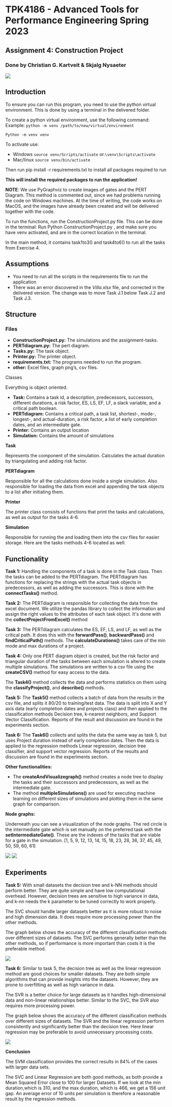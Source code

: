 ﻿# TPK4186 - Advanced Tools for      Performance Engineering Spring 2023

## Assignment 4: Construction Project

### Done by **Christian G. Kartveit** & **Skjalg Nysaeter**


![](1.png)


## Introduction

To ensure you can run this program, you need to use the python virtual environment. This is done by using a terminal in the delivered folder.

To create a python virtual environment, use the following command: Example: ``python -m venv /path/to/new/virtual/environment``

``Python -m venv venv``

To activate use:

- Windows ``source venv/Scripts/activate`` or.``\venv\Scripts\activate``
- Mac/linux ``source venv/bin/activate``

Then run pip install -r requirements.txt to install all packages required to run

**This will install the required packages to run the application!**

**NOTE**: We use PyGraphviz to create images of gates and the PERT Diagram. This method is commented out, since we had problems running the code on Windows machines. At the time of writing, the code works on MacOS, and the images have already been created and will be delivered together with the code.

To run the functions, run the ConstructionProject.py file. This can be done in the terminal: Run Python ConstructionProject.py , and make sure you have venv activated, and are in the correct location in the terminal.

In the main method, it contains task1to3() and task4to6() to run all the tasks from Exercise 4.

## Assumptions

- You need to run all the scripts in the requirements file to run the application
- There was an error discovered in the *Villa.xlsx* file, and corrected in the delivered version. The change was to move Task J.1 below Task J.2 and Task J.3.

## Structure

### Files

- **ConstructionProject.py:** The simulations and the assignment-tasks.
- **PERTdiagram.py:** The pert diagram.
- **Tasks.py:** The task object.
- **Printer.py:** The printer object.
- **requirements.txt:** The programs needed to run the program.
- **other:** Excel files, graph png’s, csv files.

Classes

Everything is object oriented.

- **Task:** Contains a task id, a description, predecessors, successors, different durations, a risk factor, ES, LS, EF, LF, a slack variable, and a critical path boolean.
- **PERTdiagram:** Contains a critical path, a task list, shortest-, mode-, longest-, and actual-duration, a risk factor, a list of early completion dates, and an intermediate gate.
- **Printer:** Contains an output location
- **Simulation:** Contains the amount of simulations

**Task**

Represents the component of the simulation. Calculates the actual duration by triangulating and adding risk factor.

**PERTdiagram**

Responsible for all the calculations done inside a single simulation. Also responsible for loading the data from excel and appending the task objects to a list after initiating them.

**Printer**

The printer class consists of functions that print the tasks and calculations, as well as output for the tasks 4-6.

**Simulation**

Responsible for running the and loading them into the csv files for easier storage. Here are the tasks methods 4-6 located as well.

## Functionality

**Task 1:** Handling the components of a task is done in the Task class. Then the tasks can be added to the PERTdiagram. The PERTdiagram has functions for replacing the strings with the actual task objects in predecessors, as well as adding the successors. This is done with the **connectTasks()** method.

**Task 2:** The PERTdiagram is responsible for collecting the data from the excel document. We utilize the pandas library to collect the information and assign the right values to the attributes of each task object. It's done with the **collectProjectFromExcel()** method

**Task 3:** The PERTdiagram calculates the ES, EF, LS, and LF, as well as the critical path. It does this with the **forwardPass()**, **backwardPass()** and **findCriticalPath()** methods. The **calculateDurations()** takes care of the min mode and max durations of a project.

**Task 4:** Only one PERT diagram object is created, but the risk factor and triangular duration of the tasks between each simulation is altered to create multiple simulations. The simulations are written to a csv file using the **createCSV()** method for easy access to the data.

The **Task4()** method collects the data and performs statistics on them using the **classifyProject()**, and **describe()** methods.

**Task 5:** The **Task5()** method collects a batch of data from the results in the csv file, and splits it 80/20 to training/test data. The data is split into X and Y axis data (early completion dates and projects class) and then applied to the classification methods Decision tree, k-nearest neighbors, and Support Vector Classification. Reports of the result and discussion are found in the experiments section.

**Task 6:** The **Task6()** collects and splits the data the same way as task 5, but uses Project duration instead of early completion dates. Then the data is applied to the regression methods Linear regression, decision tree classifier, and support vector regression. Reports of the results and discussion are found in the experiments section.

**Other functionalities:**

- The **createAndVisualizegraph()** method creates a node tree to display the tasks and their successors and predecessors, as well as the intermediate gate.
- The method **multipleSimulations()** are used for executing machine learning on different sizes of simulations and plotting them in the same graph for comparison.

**Node graphs:**

Underneath you can see a visualization of the node graphs. The red circle is the intermediate gate which is set manually on the preferred task with the **setIntermediateGate()**. These are the indexes of the tasks that are viable for a gate in the simulation. [1, 5, 9, 12, 13, 14, 15, 18, 23, 28, 36, 37, 45, 49, 50, 59, 60, 61]

![](2.png) ![](3.png)

## Experiments

**Task 5:** With small datasets the decision tree and k-NN methods should perform better. They are quite simple and have low computational overhead. However, decision trees are sensitive to high variance in data, and k-nn needs the k parameter to be tuned correctly to work properly.

The SVC should handle larger datasets better as it is more robust to noise and high dimension data. It does require more processing power than the other methods.

The graph below shows the accuracy of the different classification methods over different sizes of datasets. The SVC performs generally better than the other methods, so if performance is more important than costs it is the preferable method.

![](4.jpeg)

**Task 6:** Similar to task 5, the decision tree as well as the linear regression method are good choices for smaller datasets. They are both simple algorithms that can provide insights into the datasets. However, they are prone to overfitting as well as high variance in data.

The SVR is a better choice for large datasets as it handles high-dimensional data and non-linear relationships better. Similar to the SVC, the SVR also requires more processing power.

The graph below shows the accuracy of the different classification methods over different sizes of datasets. The SVR and the linear regression perform consistently and significantly better than the decision tree. Here linear regression may be preferable to avoid unnecessary processing costs.

![](5.jpeg)

**Conclusion**

The SVM classification provides the correct results in 84% of the cases with larger data sets.

The SVC and Linear Regression are both good methods, as both provide a Mean Squared Error close to 100 for larger Datasets. If we look at the min duration,which is 310, and the max duration, which is 466, we get a 156 unit gap. An average error of 10 units per simulation is therefore a reasonable result by the regression methods.
